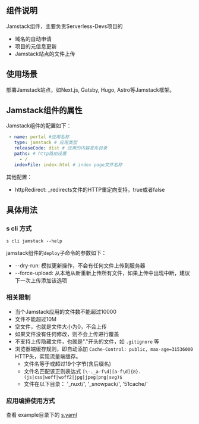 ## 组件说明

Jamstack组件，主要负责Serverless-Devs项目的

* 域名的自动申请
* 项目的元信息更新
* Jamstack站点的文件上传

## 使用场景

部署Jamstack站点，如Next.js, Gatsby, Hugo, Astro等Jamstack框架。

## Jamstack组件的属性

Jamstack组件的配置如下：

```yaml
 - name: portal #应用名称
   type: jamstack # 应用类型
   releaseCode: dist # 应用的内容发布目录
   paths: # http路由设置
     - /
   indexFile: index.html # index page文件名称
```

其他配置：

* httpRedirect: _redirects文件的HTTP重定向支持，true或者false

## 具体用法

### s cli 方式

```
s cli jamstack --help
```

jamstack组件的`deploy`子命令的参数如下：

* --dry-run: 模拟更新操作，不会有任何文件上传到服务器
* --force-upload: 从本地从新重新上传所有文件，如果上传中出现中断，建议下一次上传添加该选项

### 相关限制

* 当个Jamstack应用的文件数不能超过10000
* 文件不能超过10M
* 空文件，也就是文件大小为0，不会上传
* 如果文件没有任何修改，则不会上传进行覆盖
* 不支持上传隐藏文件，也就是"."开头的文件，如 `.gitignore` 等
* 浏览器端缓存规则，即自动添加 `Cache-Control: public, max-age=31536000` HTTP头，实现流量端缓存。
    * 文件名等于或超过19个字节(含后缀名)
    * 文件名匹配该正则表达式 `[\-._a-f\d][a-f\d]{8}.(js|css|woff|woff2|jpg|jpeg|png|svg)$`
    * 文件在以下目录： '_nuxt/', '_snowpack/', '51cache/'

### 应用编排使用方式

查看 example目录下的 [s.yaml](./example/s.yaml)


